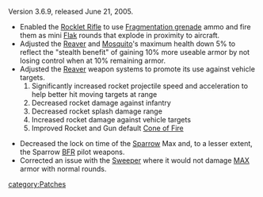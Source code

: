 Version 3.6.9, released June 21, 2005.

- Enabled the [Rocklet Rifle](/Rocklet_Rifle "wikilink") to use
  [Fragmentation grenade](/Fragmentation_grenade "wikilink") ammo and
  fire them as mini [Flak](/Flak "wikilink") rounds that explode in
  proximity to aircraft.
- Adjusted the [Reaver](/Reaver "wikilink") and
  [Mosquito](/Mosquito "wikilink")'s maximum health down 5% to reflect
  the "stealth benefit" of gaining 10% more useable armor by not
  losing control when at 10% remaining armor.
- Adjusted the [Reaver](/Reaver "wikilink") weapon systems to promote
  its use against vehicle targets.
  1.  Significantly increased rocket projectile speed and acceleration
      to help better hit moving targets at range
  2.  Decreased rocket damage against infantry
  3.  Decreased rocket splash damage range
  4.  Increased rocket damage against vehicle targets
  5.  Improved Rocket and Gun default [Cone of
      Fire](/Cone_of_Fire "wikilink")

<!-- -->

- Decreased the lock on time of the [Sparrow](/Sparrow "wikilink") Max
  and, to a lesser extent, the Sparrow [BFR](/BFR "wikilink") pilot
  weapons.
- Corrected an issue with the [Sweeper](/Sweeper "wikilink") where it
  would not damage [MAX](/MAX "wikilink") armor with normal rounds.

[category:Patches](/category:Patches "wikilink")
